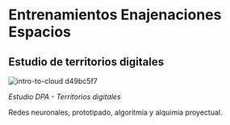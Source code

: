 # Entrenamientos Enajenaciones Espacios
## Estudio de territorios digitales

![intro-to-cloud d49bc5f7](imagenes/intro_.gif)

*Estudio DPA - Territorios digitales*

Redes neuronales, prototipado, algoritmia y alquimia proyectual.


